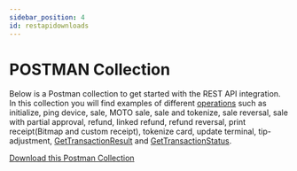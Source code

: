```yaml
---
sidebar_position: 4
id: restapidownloads
---
```


# POSTMAN Collection

Below is a Postman collection to get started with the REST API integration. In this collection you will find examples of different [operations](restobjects.md#operation-types-description) such as initialize, ping device, sale, MOTO sale, sale and tokenize, sale reversal, sale with partial approval, refund, linked refund, refund reversal, print receipt(Bitmap and custom receipt), tokenize card, update terminal, tip-adjustment, [GetTransactionResult](restendpoints.md#transaction-resulttransactionresultid) and [GetTransactionStatus](restendpoints.md#transactionstransactionreferencestatus).

[Download this Postman Collection](/files/RESTAPI.postman_collection.json.zip)